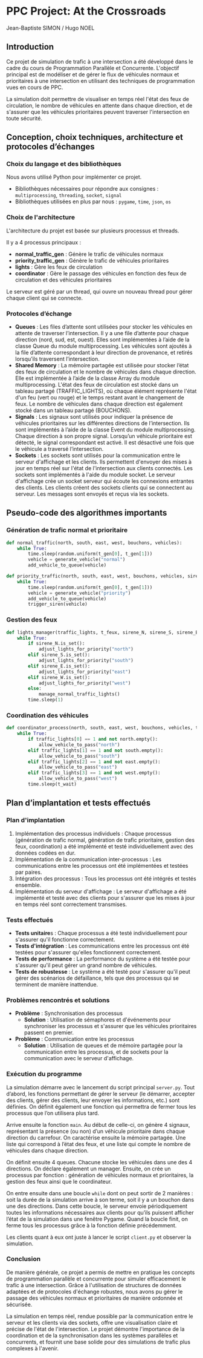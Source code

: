# PPC Project: At the Crossroads

Jean-Baptiste SIMON / Hugo NOEL

## Introduction

Ce projet de simulation de trafic à une intersection a été développé dans le cadre du cours de Programmation Parallèle et Concurrente. L'objectif principal est de modéliser et de gérer le flux de véhicules normaux et prioritaires à une intersection en utilisant des techniques de programmation vues en cours de PPC.

La simulation doit permettre de visualiser en temps réel l'état des feux de circulation, le nombre de véhicules en attente dans chaque direction, et de s'assurer que les véhicules prioritaires peuvent traverser l'intersection en toute sécurité.

## Conception, choix techniques, architecture et protocoles d’échanges

### Choix du langage et des bibliothèques

Nous avons utilisé Python pour implémenter ce projet.

- Bibliothèques nécessaires pour répondre aux consignes : `multiprocessing`, `threading`, `socket`, `signal`
- Bibliothèques utilisées en plus par nous : `pygame`, `time`, `json`, `os`

### Choix de l'architecture

L'architecture du projet est basée sur plusieurs processus et threads.

Il y a 4 processus principaux :

- **normal_traffic_gen** : Génère le trafic de véhicules normaux
- **priority_traffic_gen** : Génère le trafic de véhicules prioritaires
- **lights** : Gère les feux de circulation
- **coordinator** : Gère le passage des véhicules en fonction des feux de circulation et des véhicules prioritaires

Le serveur est géré par un thread, qui ouvre un nouveau thread pour gérer chaque client qui se connecte.

### Protocoles d’échange

- **Queues** : Les files d’attente sont utilisées pour stocker les véhicules en attente de traverser l’intersection. Il y a une file d’attente pour chaque direction (nord, sud, est, ouest). Elles sont implémentées à l’aide de la classe Queue du module multiprocessing. Les véhicules sont ajoutés à la file d’attente correspondant à leur direction de provenance, et retirés lorsqu’ils traversent l’intersection.
- **Shared Memory** : La mémoire partagée est utilisée pour stocker l’état des feux de circulation et le nombre de véhicules dans chaque direction. Elle est implémentée à l’aide de la classe Array du module multiprocessing. L'état des feux de circulation est stocké dans un tableau partagé (TRAFFIC_LIGHTS), où chaque élément représente l'état d'un feu (vert ou rouge) et le temps restant avant le changement de feux. Le nombre de véhicules dans chaque direction est également stocké dans un tableau partagé (BOUCHONS).
- **Signals** : Les signaux sont utilisés pour indiquer la présence de véhicules prioritaires sur les différentes directions de l’intersection. Ils sont implémentés à l’aide de la classe Event du module multiprocessing. Chaque direction à son propre signal. Lorsqu’un véhicule prioritaire est détecté, le signal correspondant est activé. Il est désactivé une fois que le véhicule a traversé l’intersection.
- **Sockets** : Les sockets sont utilisés pour la communication entre le serveur d'affichage et les clients. Ils permettent d'envoyer des mises à jour en temps réel sur l'état de l'intersection aux clients connectés. Les sockets sont implémentés à l'aide du module socket. Le serveur d'affichage crée un socket serveur qui écoute les connexions entrantes des clients. Les clients créent des sockets clients qui se connectent au serveur. Les messages sont envoyés et reçus via les sockets.

## Pseudo-code des algorithmes importants

### Génération de trafic normal et prioritaire

```python
def normal_traffic(north, south, east, west, bouchons, vehicles):
    while True:
        time.sleep(random.uniform(t_gen[0], t_gen[1]))
        vehicle = generate_vehicle("normal")
        add_vehicle_to_queue(vehicle)

def priority_traffic(north, south, east, west, bouchons, vehicles, sirene_N, sirene_S, sirene_E, sirene_W, passage):
    while True:
        time.sleep(random.uniform(t_gen[0], t_gen[1]))
        vehicle = generate_vehicle("priority")
        add_vehicle_to_queue(vehicle)
        trigger_siren(vehicle)
```

### Gestion des feux

```python
def lights_manager(traffic_lights, t_feux, sirene_N, sirene_S, sirene_E, sirene_W, passage):
    while True:
        if sirene_N.is_set():
            adjust_lights_for_priority("north")
        elif sirene_S.is_set():
            adjust_lights_for_priority("south")
        elif sirene_E.is_set():
            adjust_lights_for_priority("east")
        elif sirene_W.is_set():
            adjust_lights_for_priority("west")
        else:
            manage_normal_traffic_lights()
        time.sleep(1)
```

### Coordination des véhicules

```python
def coordinator_process(north, south, east, west, bouchons, vehicles, traffic_lights):
    while True:
        if traffic_lights[0] == 1 and not north.empty():
            allow_vehicle_to_pass("north")
        elif traffic_lights[1] == 1 and not south.empty():
            allow_vehicle_to_pass("south")
        elif traffic_lights[2] == 1 and not east.empty():
            allow_vehicle_to_pass("east")
        elif traffic_lights[3] == 1 and not west.empty():
            allow_vehicle_to_pass("west")
        time.sleep(t_wait)
```

## Plan d’implantation et tests effectués

### Plan d'implantation

1. Implémentation des processus individuels : Chaque processus (génération de trafic normal, génération de trafic prioritaire, gestion des feux, coordination) a été implémenté et testé individuellement avec des données codées en dur.
2. Implémentation de la communication inter-processus : Les communications entre les processus ont été implémentées et testées par paires.
3. Intégration des processus : Tous les processus ont été intégrés et testés ensemble.
4. Implémentation du serveur d'affichage : Le serveur d'affichage a été implémenté et testé avec des clients pour s'assurer que les mises à jour en temps réel sont correctement transmises.

### Tests effectués

- **Tests unitaire**s : Chaque processus a été testé individuellement pour s'assurer qu'il fonctionne correctement.
- **Tests d'intégration** : Les communications entre les processus ont été testées pour s'assurer qu'elles fonctionnent correctement.
- **Tests de performance** : La performance du système a été testée pour s'assurer qu'il peut gérer un grand nombre de véhicules.
- **Tests de robustesse** : Le système a été testé pour s'assurer qu'il peut gérer des scénarios de défaillance, tels que des processus qui se terminent de manière inattendue.

### Problèmes rencontrés et solutions

- **Problème** : Synchronisation des processus
  - **Solution** : Utilisation de sémaphores et d'événements  pour synchroniser les processus et s'assurer que les véhicules prioritaires passent en premier.
- **Problème** : Communication entre les processus
  - **Solution** : Utilisation de queues et de mémoire partagée pour la communication entre les processus, et de sockets pour la communication avec le serveur d'affichage.

### Exécution du programme

La simulation démarre avec le lancement du script principal `server.py`. Tout d’abord, les fonctions permettant de gérer le serveur (le démarrer, accepter des clients, gérer des clients, leur envoyer les informations, etc.) sont définies. On définit également une fonction qui permettra de fermer tous les processus que l’on utilisera plus tard.

Arrive ensuite la fonction `main`. Au début de celle-ci, on génère 4 signaux, représentant la présence (ou non) d’un véhicule prioritaire dans chaque direction du carrefour. On caractérise ensuite la mémoire partagée. Une liste qui correspond à l’état des feux, et une liste qui compte le nombre de véhicules dans chaque direction.

On définit ensuite 4 queues. Chacune stocke les véhicules dans une des 4 directions. On déclare également un manager. Ensuite, on crée un processus par fonction : génération de véhicules normaux et prioritaires, la gestion des feux ainsi que le coordinateur.

On entre ensuite dans une boucle `while` dont on peut sortir de 2 manières : soit la durée de la simulation arrive à son terme, soit il y a un bouchon dans une des directions. Dans cette boucle, le serveur envoie périodiquement toutes les informations nécessaires aux clients pour qu’ils puissent afficher l’état de la simulation dans une fenêtre Pygame. Quand la boucle finit, on ferme tous les processus grâce à la fonction définie précédemment.

Les clients quant à eux ont juste à lancer le script `client.py` et observer la simulation.

### Conclusion

De manière générale, ce projet a permis de mettre en pratique les concepts de programmation parallèle et concurrente pour simuler efficacement le trafic à une intersection. Grâce à l'utilisation de structures de données adaptées et de protocoles d'échange robustes, nous avons pu gérer le passage des véhicules normaux et prioritaires de manière ordonnée et sécurisée.

La simulation en temps réel, rendue possible par la communication entre le serveur et les clients via des sockets, offre une visualisation claire et précise de l'état de l'intersection. Le projet démontre l'importance de la coordination et de la synchronisation dans les systèmes parallèles et concurrents, et fournit une base solide pour des simulations de trafic plus complexes à l'avenir.
